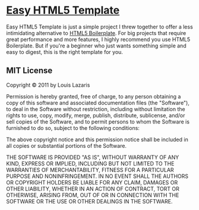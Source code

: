 # [Easy HTML5 Template](https://www.impressivewebs.com/easy-html5-template/)

Easy HTML5 Template is just a simple project I threw together to offer a less intimidating alternative to [HTML5 Boilerplate](http://html5boilerplate.com). For big projects that require great performance and more features, I highly recommend you use HTML5 Boilerplate. But if you're a beginner who just wants something simple and easy to digest, this is the right template for you.

## MIT License

Copyright © 2011 by Louis Lazaris

Permission is hereby granted, free of charge, to any person obtaining a copy
of this software and associated documentation files (the "Software"), to deal
in the Software without restriction, including without limitation the rights
to use, copy, modify, merge, publish, distribute, sublicense, and/or sell
copies of the Software, and to permit persons to whom the Software is
furnished to do so, subject to the following conditions:

The above copyright notice and this permission notice shall be included in all
copies or substantial portions of the Software.

THE SOFTWARE IS PROVIDED "AS IS", WITHOUT WARRANTY OF ANY KIND, EXPRESS OR
IMPLIED, INCLUDING BUT NOT LIMITED TO THE WARRANTIES OF MERCHANTABILITY,
FITNESS FOR A PARTICULAR PURPOSE AND NONINFRINGEMENT. IN NO EVENT SHALL THE
AUTHORS OR COPYRIGHT HOLDERS BE LIABLE FOR ANY CLAIM, DAMAGES OR OTHER
LIABILITY, WHETHER IN AN ACTION OF CONTRACT, TORT OR OTHERWISE, ARISING FROM,
OUT OF OR IN CONNECTION WITH THE SOFTWARE OR THE USE OR OTHER DEALINGS IN THE
SOFTWARE.
